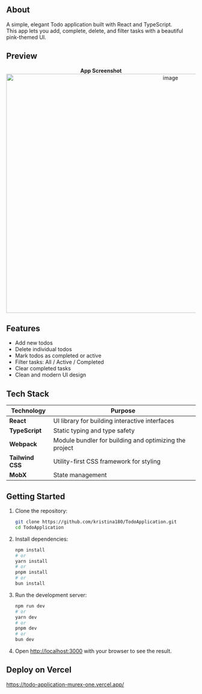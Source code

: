 
## About
A simple, elegant Todo application built with React and TypeScript.  
This app lets you add, complete, delete, and filter tasks with a beautiful pink-themed UI.


## Preview

<p align="center">
  <strong>App Screenshot</strong><br />
  <img width="858" height="636" alt="image" src="https://github.com/user-attachments/assets/f01987ad-eeb1-4373-bbd7-9cefe0e62d5d" />

</p>


## Features

-  Add new todos
-  Delete individual todos
-  Mark todos as completed or active
-  Filter tasks: All / Active / Completed
-  Clear completed tasks
-  Clean and modern UI design

## Tech Stack

| Technology         | Purpose                                      |
|--------------------|----------------------------------------------|
| **React**          | UI library for building interactive interfaces |
| **TypeScript**     | Static typing and type safety                |
| **Webpack**        | Module bundler for building and optimizing the project |
| **Tailwind CSS**   | Utility-first CSS framework for styling      |
| **MobX**           | State management                             |


## Getting Started

1. Clone the repository:

   ```bash
   git clone https://github.com/kristina180/TodoApplication.git
   cd TodoApplication

2. Install dependencies:
   
   ```bash
   npm install
   # or
   yarn install
   # or
   pnpm install
   # or
   bun install   
   ```
3. Run the development server:
  
   ```bash
   npm run dev
   # or
   yarn dev
   # or
   pnpm dev
   # or
   bun dev
   ```

4. Open [http://localhost:3000](http://localhost:3000) with your browser to see the result.

## Deploy on Vercel
https://todo-application-murex-one.vercel.app/
